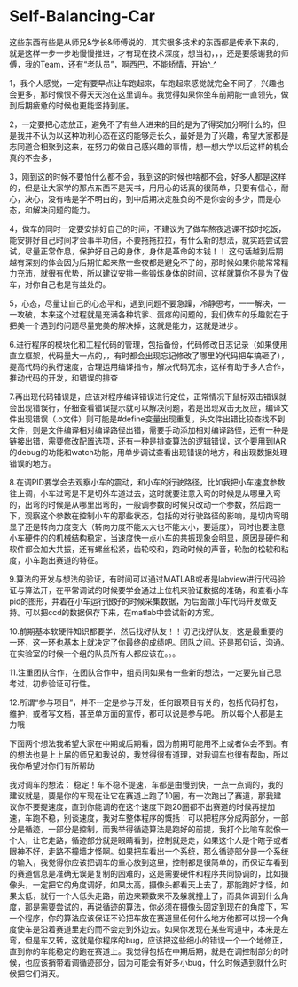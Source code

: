 # Self-Balancing-Car
这些东西有些是从师兄&学长&师傅说的，其实很多技术的东西都是传承下来的，就是这样一步一步地慢慢推进，才有现在技术深度，想当初，，，还是要感谢我的师傅，我的Team，还有“老队员”，啊西巴，不能矫情，开始^_^

1，我个人感觉，一定有要早点让车跑起来，车跑起来感觉就完全不同了，兴趣也会更多，那时候恨不得天天泡在这里调车。我觉得如果你坐车前期能一直领先，做到后期疲惫的时候也更能坚持到底。

2，一定要把心态放正，避免不了有些人进来的目的是为了得奖加分啊什么的，但是我并不认为以这种功利心态在这的能够走长久，最好是为了兴趣，希望大家都是志同道合相聚到这来，在努力的做自己感兴趣的事情，想一想大学以后这样的机会真的不会多，

3，刚到这的时候不要怕什么都不会，我到这的时候也啥都不会，好多人都是这样的，但是让大家学的那点东西不是天书，用用心的话真的很简单，只要有信心，耐心，决心，没有啥是学不明白的，到中后期决定胜负的不是你会的多少，而是心态，和解决问题的能力。

4，做车的同时一定要安排好自己的时间，不建议为了做车熬夜逃课不按时吃饭，能安排好自己时间才会事半功倍，不要拖拖拉拉，有什么新的想法，就实践尝试尝试，尽量正常作息，保护好自己的身体，身体是革命的本钱！！  这句话越到后期越有深刻的体会因为后期忙起来熬一些夜都是避免不了的，那时候如果你能常常精力充沛，就很有优势，所以建议安排一些锻炼身体的时间，这样就算你不是为了做车，对你自己也是有益处的。

5，心态，尽量让自己的心态平和，遇到问题不要急躁，冷静思考，一一解决，一一攻破，本来这个过程就是充满各种坑爹、蛋疼的问题的，我们做车的乐趣就在于把美一个遇到的问题尽量完美的解决掉，这就是能力，这就是进步。

6.进行程序的模块化和工程代码的管理，包括备份，代码修改日志记录（如果使用直立框架，代码量大一点的，，有时都会出现忘记修改了哪里的代码把车搞砸了），提高代码的执行速度，合理运用编译指令，解决代码冗余，这样有助于多人合作，推动代码的开发，和错误的排查

7.再出现代码错误是，应该对程序编译错误进行定位，正常情况下鼠标双击错误就会出现错误行，仔细查看错误提示就可以解决问题，若是出现双击无反应，编译文件出现错误（.o文件）则可能是#define变量出现重复，头文件出错比较查找不到文件，则是文件编译相对编译路径出错，需要手动添加相对编译路径，还有一种是链接出错，需要修改配置选项，还有一种是排查算法的逻辑错误，这个要用到IAR的debug的功能和watch功能，用单步调试查看出现错误的地方，和出现数据处理错误的地方。

8.在调PID要学会去观察小车的震动，和小车的行驶路径，比如我把小车速度参数往上调，小车过弯是不是切外车道过去，这时就要注意入弯的时候是从哪里入弯的，出弯的时候是从哪里出弯的，一般调参数的时候只改动一个参数，然后跑一下，观察这个参数在控制小车的那些状态，包括的对行驶路径的影响，是切内弯明显了还是转向力度变大（转向力度不能太大也不能太小，要适度），同时也要注意小车硬件的的机械结构稳定，当速度快一点小车的共振现象会明显，原因是硬件和软件都会加大共振，还有螺丝松紧，齿轮咬和，跑动时候的声音，轮胎的松软和粘度，小车跑出赛道的特征。

9.算法的开发与想法的验证，有时间可以通过MATLAB或者是labview进行代码验证与算法开，在平常调试的时候要学会通过上位机来验证数据的准确，和查看小车pid的图形，并着在小车运行很好的时候采集数据，为后面做小车代码开发做支持。可以把ccd的数据保存下来，在matlab中尝试新的方案。

10.前期基本软硬件知识都要学，然后找好队友！！切记找好队友，这是最重要的一环，这一环也基本上就决定了你最终的成绩吧。团队之间。还是那句话，沟通。在实验室的时候一个组的队员所有人都应该在。。。

11.注重团队合作，在团队合作中，组员间如果有一些新的想法，一定要先自己思考过，初步验证可行性。

12.所谓“参与项目”，并不一定是参与开发，任何跟项目有关的，包括代码打包，维护，或者写文档，甚至单方面的宣传，都可以说是参与吧。 所以每个人都是主力哦

下面两个想法我希望大家在中期或后期看，因为前期可能用不上或者体会不到。有的想法也是上上届的师兄和我说的，我觉得很有道理，对我调车也很有帮助，所以我你希望对你们有所帮助

我对调车的想法：
   稳定！车不稳不提速，车都是由慢到快，一点一点调的，我的建议就是，要是你的车现在让它在赛道上跑了10圈，有一次跑出了赛道，那我建议你不要提速度，直到你能调的在这个速度下跑20圈都不出赛道的时候再提加速，车跑不稳，别谈速度，我对车整体程序的慨括：可以把程序分成两部分，一部分是循迹，一部分是控制，而我举得循迹算法是跑好的前提，我打个比喻车就像一个人，让它走路，循迹部分就是眼睛看到，控制就是走，如果这个人是个瞎子或者眼神不好，走路不撞墙才怪啊。如果把车看出一个系统，那么循迹部分是一个系统的输入，我觉得你应该把调车的重心放到这里，控制都是很简单的，而保证车看到的赛道信息是准确无误是复制的困难的，这是需要硬件和程序共同协调的，比如摄像头，一定把它的角度调好，如果太高，摄像头都看天上去了，那能跑好才怪，如果太低，就行一个人低头走路，前边来颗数来不及躲就撞上了，而具体调到什么角度，那是需要尝试的，再说循迹的算法，你必须在摄像头固定到现在的角度下，写一个程序，你的算法应该保证不论把车放在赛道里任何什么地方他都可以拐一个角度使车是沿着赛道里走的而不会走到外边去。如果你发现在某些弯道中，本来是左弯，但是车又转，这就是你程序的bug，应该把这些细小的错误一个一个地修正，直到你的车能稳定的跑在赛道上。我觉得包括在中期后期，就是在调控制部分的时候，也应该捎带着调循迹部分，因为可能会有好多小bug，什么时候遇到就什么时候把它们消灭。
